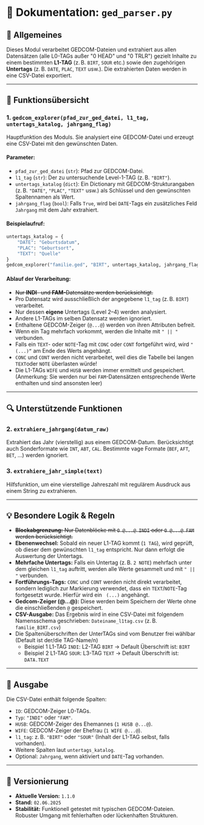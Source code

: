# 📄 Dokumentation: `ged_parser.py`

## 🔖 Allgemeines

Dieses Modul verarbeitet GEDCOM-Dateien und extrahiert aus allen Datensätzen (alle L0-TAGs außer "0 HEAD" und "0 TRLR") gezielt Inhalte zu einem bestimmten **L1-TAG** (z. B. `BIRT`, `SOUR` etc.) sowie den zugehörigen **Untertags** (z. B. `DATE`, `PLAC`, `TEXT` usw.). Die extrahierten Daten werden in eine CSV-Datei exportiert.

---

## 🧩 Funktionsübersicht

### 1. `gedcom_explorer(pfad_zur_ged_datei, l1_tag, untertags_katalog, jahrgang_flag)`

Hauptfunktion des Moduls. Sie analysiert eine GEDCOM-Datei und erzeugt eine CSV-Datei mit den gewünschten Daten.

#### **Parameter:**

* `pfad_zur_ged_datei` (`str`): Pfad zur GEDCOM-Datei.
* `l1_tag` (`str`): Der zu untersuchende Level-1-TAG (z. B. `"BIRT"`).
* `untertags_katalog` (`dict`): Ein Dictionary mit GEDCOM-Strukturangaben (z. B. `"DATE"`, `"PLAC"`, `"TEXT"` usw.) als Schlüssel und den gewünschten Spaltennamen als Wert.
* `jahrgang_flag` (`bool`): Falls `True`, wird bei `DATE`-Tags ein zusätzliches Feld `Jahrgang` mit dem Jahr extrahiert.

#### **Beispielaufruf:**

```python
untertags_katalog = {
    "DATE": "Geburtsdatum",
    "PLAC": "Geburtsort",
    "TEXT": "Quelle"
}
gedcom_explorer("familie.ged", "BIRT", untertags_katalog, jahrgang_flag=True)
```

#### **Ablauf der Verarbeitung:**

* ~~Nur **INDI**- und **FAM**-Datensätze werden berücksichtigt.~~
* Pro Datensatz wird ausschließlich der angegebene `l1_tag` (z. B. `BIRT`) verarbeitet.
* Nur dessen **eigene** Untertags (Level 2–4) werden analysiert.
* Andere L1-TAGs im selben Datensatz werden ignoriert.
* Enthaltene GEDCOM-Zeiger (`@...@`) werden von ihren Attributen befreit.
* Wenn ein Tag mehrfach vorkommt, werden die Inhalte mit `" || "` verbunden.
* Falls ein `TEXT`- oder `NOTE`-Tag mit `CONC` oder `CONT` fortgeführt wird, wird `" (...)“` am Ende des Werts angehängt.
* `CONC` und `CONT` werden nicht verarbeitet, weil dies die Tabelle bei langen `TEXT`oder `NOTE` überlasten würde!
* Die L1-TAGs `WIFE` und `HUSB` werden immer ermittelt und gespeichert. 
 (Anmerkung: Sie werden nur bei `FAM`-Datensätzen entsprechende Werte enthalten und sind ansonsten leer)

---

## 🔍 Unterstützende Funktionen

### 2. `extrahiere_jahrgang(datum_raw)`

Extrahiert das Jahr (vierstellig) aus einem GEDCOM-Datum. Berücksichtigt auch Sonderformate wie `INT`, `ABT`, `CAL`. Bestimmte vage Formate (`BEF`, `AFT`, `BET`, ...) werden ignoriert.

### 3. `extrahiere_jahr_simple(text)`

Hilfsfunktion, um eine vierstellige Jahreszahl mit regulärem Ausdruck aus einem String zu extrahieren.

---

## 💡 Besondere Logik & Regeln

* ~~**Blockabgrenzung:** Nur Datenblöcke mit `0 @...@ INDI` oder `0 @...@ FAM` werden berücksichtigt.~~
* **Ebenenwechsel:** Sobald ein neuer L1-TAG kommt (`1 TAG`), wird geprüft, ob dieser dem gewünschten `l1_tag` entspricht. Nur dann erfolgt die Auswertung der Untertags.
* **Mehrfache Untertags:** Falls ein Untertag (z. B. `2 NOTE`) mehrfach unter dem gleichen `l1_tag` auftritt, werden alle Werte gesammelt und mit `" || "` verbunden.
* **Fortführungs-Tags:** `CONC` und `CONT` werden nicht direkt verarbeitet, sondern lediglich zur Markierung verwendet, dass ein `TEXT`/`NOTE`-Tag fortgesetzt wurde. Hierfür wird ein ` (...)` angehängt.
* **Gedcom-Zeiger (@...@):** Diese werden beim Speichern der Werte ohne die einschließenden `@` gespeichert.
* **CSV-Ausgabe:** Das Ergebnis wird in eine CSV-Datei mit folgendem Namensschema geschrieben:
  `Dateiname_l1tag.csv` (z. B. `familie_BIRT.csv`)
* Die Spaltenüberschriften der UnterTAGs sind vom Benutzer frei wählbar (Default ist der/die TAG-Name/n)
  * Beispiel 1 L1-TAG `INDI`: L2-TAG `BIRT` -> Default Überschrift ist: `BIRT`
  * Beispiel 2 L1-TAG `SOUR`: L3-TAG `TEXT` -> Default Überschrift ist: `DATA.TEXT`


---

## 📁 Ausgabe

Die CSV-Datei enthält folgende Spalten:

* `ID`: GEDCOM-Zeiger L0-TAGs.
* `Typ`: `"INDI"` oder `"FAM"`.
* `HUSB`: GEDCOM-Zeiger des Ehemannes (`1 HUSB @...@`).
* `WIFE`: GEDCOM-Zeiger der Ehefrau (`1 WIFE @...@`).
* `l1_tag`: z. B. `"BIRT"` oder `"SOUR"` (Inhalt der L1-TAG selbst, falls vorhanden).
* Weitere Spalten laut `untertags_katalog`.
* Optional: `Jahrgang`, wenn aktiviert und `DATE`-Tag vorhanden.

---

## 📌 Versionierung

* **Aktuelle Version:** `1.1.0`
* **Stand:** `02.06.2025`
* **Stabilität:** Funktionell getestet mit typischen GEDCOM-Dateien. Robuster Umgang mit fehlerhaften oder lückenhaften Strukturen.

